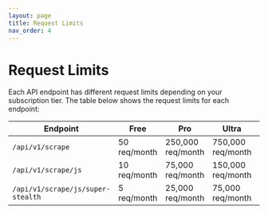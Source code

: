 ```yaml
---
layout: page
title: Request Limits
nav_order: 4
---
```


# Request Limits

Each API endpoint has different request limits depending on your subscription 
tier. The table below shows the request limits for each endpoint:

| Endpoint                          | Free         | Pro        | Ultra      | Mega            |
|-----------------------------------|--------------|------------|------------|-----------------|
| `/api/v1/scrape`                  | 50 req/month | 250,000 req/month | 750,000 req/month | 1,500,000 req/month |
| `/api/v1/scrape/js`               | 10 req/month | 75,000 req/month | 150,000 req/month | 300,000 req/month |
| `/api/v1/scrape/js/super-stealth` | 5 req/month  | 25,000 req/month | 75,000 req/month | 150,000 req/month |



